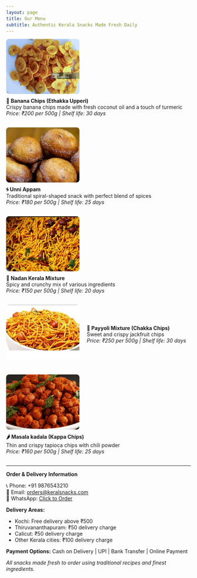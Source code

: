 ```yaml
---
layout: page
title: Our Menu
subtitle: Authentic Kerala Snacks Made Fresh Daily
---
```


<div style="display: flex; align-items: center; margin-bottom: 30px; flex-wrap: wrap;">
  <img src="/assets/img/bananachips.jpg" alt="Banana Chips" style="width: 200px; height: 150px; object-fit: cover; border-radius: 8px; margin-right: 20px; margin-bottom: 10px;">
  <div>
    <strong>🍌 Banana Chips (Ethakka Upperi)</strong><br>
    Crispy banana chips made with fresh coconut oil and a touch of turmeric<br>
    <em>Price: ₹200 per 500g | Shelf life: 30 days</em>
  </div>
</div>

<div style="display: flex; align-items: center; margin-bottom: 30px; flex-wrap: wrap;">
  <img src="/assets/img/unniappam.jpeg" alt="Unniappam" style="width: 200px; height: 150px; object-fit: cover; border-radius: 8px; margin-right: 20px; margin-bottom: 10px;">
  <div>
    <strong>🌀 Unni Appam</strong><br>
    Traditional spiral-shaped snack with perfect blend of spices<br>
    <em>Price: ₹180 per 500g | Shelf life: 25 days</em>
  </div>
</div>

<div style="display: flex; align-items: center; margin-bottom: 30px; flex-wrap: wrap;">
  <img src="/assets/img/nadankeralamixture.jpg" alt="Nadan Kerala Mixture" style="width: 200px; height: 150px; object-fit: cover; border-radius: 8px; margin-right: 20px; margin-bottom: 10px;">
  <div>
    <strong>🥜 Nadan Kerala Mixture</strong><br>
    Spicy and crunchy mix of various ingredients<br>
    <em>Price: ₹150 per 500g | Shelf life: 20 days</em>
  </div>
</div>

<div style="display: flex; align-items: center; margin-bottom: 30px; flex-wrap: wrap;">
  <img src="/assets/img/payyolimixture.jpg" alt="Payyoli Mixture" style="width: 200px; height: 150px; object-fit: cover; border-radius: 8px; margin-right: 20px; margin-bottom: 10px;">
  <div>
    <strong>🫘 Payyoli Mixture (Chakka Chips)</strong><br>
    Sweet and crispy jackfruit chips<br>
    <em>Price: ₹250 per 500g | Shelf life: 30 days</em>
  </div>
</div>

<div style="display: flex; align-items: center; margin-bottom: 30px; flex-wrap: wrap;">
  <img src="/assets/img/masalakadala.jpg" alt="Masala kadala" style="width: 200px; height: 150px; object-fit: cover; border-radius: 8px; margin-right: 20px; margin-bottom: 10px;">
  <div>
    <strong>🌶️ Masala kadala (Kappa Chips)</strong><br>
    Thin and crispy tapioca chips with chili powder<br>
    <em>Price: ₹160 per 500g | Shelf life: 25 days</em>
  </div>
</div>

---
**Order & Delivery Information**

📞 Phone: +91 9876543210  
📧 Email: orders@keralsnacks.com  
📱 WhatsApp: [Click to Order](https://wa.me/919876543210)

**Delivery Areas:**
- Kochi: Free delivery above ₹500
- Thiruvananthapuram: ₹50 delivery charge  
- Calicut: ₹50 delivery charge
- Other Kerala cities: ₹100 delivery charge

**Payment Options:** Cash on Delivery | UPI | Bank Transfer | Online Payment

*All snacks made fresh to order using traditional recipes and finest ingredients.*
